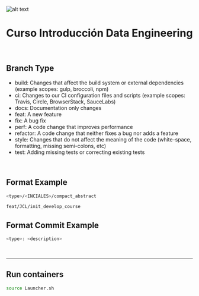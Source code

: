 ![alt text](https://encrypted-tbn0.gstatic.com/images?q=tbn:ANd9GcSLv_Wia__UpipDuouCFzQX2rumq46w5kG4lQ&usqp=CAU)
# Curso Introducción Data Engineering

</br>

## Branch Type

- build: Changes that affect the build system or external dependencies (example scopes: gulp, broccoli, npm)
- ci: Changes to our CI configuration files and scripts (example scopes: Travis, Circle, BrowserStack, SauceLabs)
- docs: Documentation only changes
- feat: A new feature
- fix: A bug fix
- perf: A code change that improves performance
- refactor: A code change that neither fixes a bug nor adds a feature
- style: Changes that do not affect the meaning of the code (white-space, formatting, missing semi-colons, etc)
- test: Adding missing tests or correcting existing tests

</br>

## Format Example

```sh
<type>/<INCIALES>/compact_abstract

feat/JCL/init_develop_course
```

## Format Commit Example

```sh
<type>: <description>
```

</br>

***
## Run containers

```sh
source Launcher.sh
```